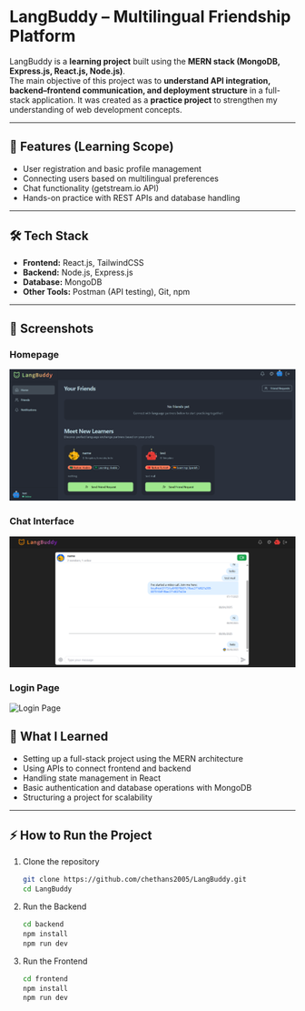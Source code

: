 # LangBuddy – Multilingual Friendship Platform

LangBuddy is a **learning project** built using the **MERN stack (MongoDB, Express.js, React.js, Node.js)**.  
The main objective of this project was to **understand API integration, backend–frontend communication, and deployment structure** in a full-stack application.
It was created as a **practice project** to strengthen my understanding of web development concepts.

---

## 🚀 Features (Learning Scope)
- User registration and basic profile management  
- Connecting users based on multilingual preferences  
- Chat functionality (getstream.io API)
- Hands-on practice with REST APIs and database handling  

---

## 🛠️ Tech Stack
- **Frontend:** React.js, TailwindCSS  
- **Backend:** Node.js, Express.js  
- **Database:** MongoDB  
- **Other Tools:** Postman (API testing), Git, npm  

---

## 📸 Screenshots
### Homepage
![Homepage](./assets/HomePage.png)

### Chat Interface
![Chat Interface](./assets/Chat.png)

### Login Page
![Login Page](./assets/Login.png)

## 🎯 What I Learned
- Setting up a full-stack project using the MERN architecture  
- Using APIs to connect frontend and backend  
- Handling state management in React  
- Basic authentication and database operations with MongoDB  
- Structuring a project for scalability  

---

## ⚡ How to Run the Project
1. Clone the repository  
   ```bash
   git clone https://github.com/chethans2005/LangBuddy.git
   cd LangBuddy
2. Run the Backend
   ```bash
   cd backend
   npm install
   npm run dev
3. Run the Frontend
   ```bash
   cd frontend
   npm install
   npm run dev
